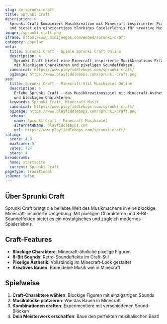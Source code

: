 ```yaml
---
slug: de-sprunki-craft
title: Sprunki Craft
description: >
  Sprunki Craft kombiniert Musikkreation mit Minecraft-inspirierter Pixel-Ästhetik
  und bietet ein einzigartiges blockiges Spielerlebnis für kreative Musikliebhaber.
image: /sprunki-craft.png
iframe: https://www.minijuegos.com/embed/sprunki-craft
category: popular
meta:
  title: Sprunki Craft - Spiele Sprunki Craft Online
  description: >
    Sprunki Craft bietet eine Minecraft-inspirierte Musikkreations-Erfahrung
    mit blockigen Charakteren und pixeligen Soundeffekten.
  canonical: https://www.playfiddlebops.com/sprunki-craft/
  ogImage: https://www.playfiddlebops.com/sprunki-craft.png
seo:
  title: Sprunki Craft - Minecraft-Stil Musikspiel Online
  description: >
    Erlebe Sprunki Craft - das Musikkreationsspiel mit Minecraft-Ästhetik
    und blockigen Charakteren.
  keywords: Sprunki Craft, Minecraft Musik
  canonical: https://www.playfiddlebops.com/sprunki-craft/
  ogImage: https://www.playfiddlebops.com/sprunki-craft.png
  schema:
    name: Sprunki Craft - Minecraft Musikspiel
    alternateName: playfiddlebops.com
    url: https://www.playfiddlebops.com/sprunki-craft/
rating:
  score: 4.9
  maxScore: 5
  votes: 724
  stars: 4
breadcrumb:
  home: startseite
  current: Sprunki Craft
pageType: traditional
isDemo: false
---
```


## Über Sprunki Craft

Sprunki Craft bringt die beliebte Welt des Musikmachens in eine blockige, Minecraft-inspirierte Umgebung. Mit pixeligen Charakteren und 8-Bit-Soundeffekten bietet es ein nostalgisches und zugleich modernes Spielerlebnis.

## Craft-Features

- **Blockige Charaktere**: Minecraft-ähnliche pixelige Figuren
- **8-Bit Sounds**: Retro-Soundeffekte im Craft-Stil
- **Pixelige Ästhetik**: Vollständig im Minecraft-Look gestaltet
- **Kreatives Bauen**: Baue deine Musik wie in Minecraft

## Spielweise

1. **Craft-Charaktere wählen**: Blockige Figuren mit einzigartigen Sounds
2. **Musikblöcke platzieren**: Wie das Bauen in Minecraft
3. **Kombinationen craften**: Experimentiere mit verschiedenen Sound-Blöcken
4. **Dein Meisterwerk erschaffen**: Baue den perfekten musikalischen Beat!